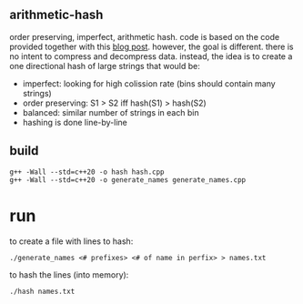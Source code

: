 ## arithmetic-hash
order preserving, imperfect, arithmetic hash.
code is based on the code provided together with this [blog post](https://marknelson.us/posts/2014/10/19/data-compression-with-arithmetic-coding.html).
however, the goal is different. there is no intent to compress and decompress data. instead, the idea is to create a one directional hash of large strings that would be:
* imperfect: looking for high colission rate (bins should contain many strings)
* order preserving: S1 > S2 iff hash(S1) > hash(S2)
* balanced: similar number of strings in each bin
* hashing is done line-by-line

## build
```
g++ -Wall --std=c++20 -o hash hash.cpp
g++ -Wall --std=c++20 -o generate_names generate_names.cpp
```

# run
to create a file with lines to hash:
```
./generate_names <# prefixes> <# of name in perfix> > names.txt
```
to hash the lines (into memory):
```
./hash names.txt
```
